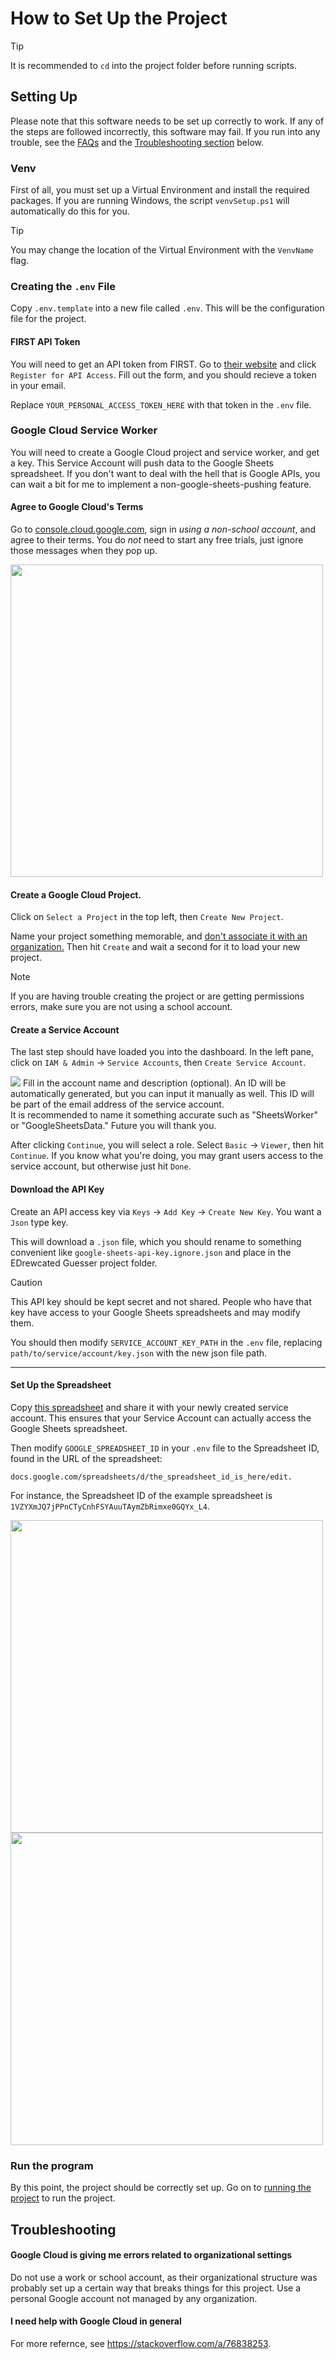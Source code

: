 # How to Set Up the Project

<!-- Copyright (C) 2024, Drew Wingfield

This document is part of EDrewcated Guesser by Drew Wingfield, found at https://github.com/DrewWing/EDrewcatedGuesser.
EDrewcated Guesser is free software: you can redistribute it and/or modify it under 
the terms of the AGNU Affero General Public License as published by the Free Software 
Foundation, either version 3 of the License, or (at your option) any later version.

EDrewcated Guesser is distributed in the hope that it will be useful, but WITHOUT ANY 
WARRANTY; without even the implied warranty of MERCHANTABILITY or FITNESS FOR A PARTICULAR 
PURPOSE. See the AGNU Affero General Public License for more details.

You should have received a copy of the AGNU Affero General Public License along with 
EDrewcated Guesser. If not, see <https://www.gnu.org/licenses/>.

See the documentation in the README.md file. -->

> [!Tip]
> It is recommended to `cd` into the project folder before running scripts.

## Setting Up
Please note that this software needs to be set up correctly to work. If any of the steps are followed incorrectly, this software may fail. If you run into any trouble, see the [FAQs](FAQs.md) and the [Troubleshooting section](#Troubleshooting) below.

### Venv
First of all, you must set up a Virtual Environment and install the required packages. If you are running Windows, the script `venvSetup.ps1` will automatically do this for you.

> [!Tip]
> You may change the location of the Virtual Environment with the `VenvName` flag.


### Creating the `.env` File
Copy `.env.template` into a new file called `.env`. This will be the configuration file for the project.


#### FIRST API Token
You will need to get an API token from FIRST.
Go to [their website](https://ftc-events.firstinspires.org/services/API) and click `Register for API Access`. Fill out the form, and you should recieve a token in your email.

Replace `YOUR_PERSONAL_ACCESS_TOKEN_HERE` with that token in the `.env` file.


### Google Cloud Service Worker
You will need to create a Google Cloud project and service worker, and get a key.
This Service Account will push data to the Google Sheets spreadsheet. If you don't want to deal with the hell that is Google APIs, you can wait a bit for me to implement a non-google-sheets-pushing feature.


#### Agree to Google Cloud's Terms
Go to [console.cloud.google.com](https://console.cloud.google.com), sign in *using a non-school account*, and agree to their terms. You do *not* need to start any free trials, just ignore those messages when they pop up.

<img style="width:500px" src="images/GoogleCloudWelcome.png" />



#### Create a Google Cloud Project.
Click on `Select a Project` in the top left, then `Create New Project`.

<!-- <img style="width:300px" src="images/GoogleCloudSelectAProject2.png"> -->


Name your project something memorable, and <u>don't associate it with an organization.</u> Then hit `Create` and wait a second for it to load your new project.

> [!Note]
> If you are having trouble creating the project or are getting permissions errors, make sure you are not using a school account.

<!-- <img style="width:500px" src="images/GoogleCloudNewProject.png" /> -->


#### Create a Service Account
The last step should have loaded you into the dashboard. In the left pane, click on `IAM & Admin` -> `Service Accounts`, then `Create Service Account`.

<img src="images/GoogleCloudCreateServiceAccount.png">
Fill in the account name and description (optional). An ID will be automatically generated, but you can input it manually as well. This ID will be part of the email address of the service account. <br>
It is recommended to name it something accurate such as "SheetsWorker" or "GoogleSheetsData." Future you will thank you.

After clicking `Continue`, you will select a role. Select `Basic` -> `Viewer`, then hit `Continue`.
If you know what you're doing, you may grant users access to the service account, but otherwise just hit `Done`.




#### Download the API Key
Create an API access key via `Keys` -> `Add Key` -> `Create New Key`. You want a `Json` type key.

This will download a `.json` file, which you should rename to something convenient like `google-sheets-api-key.ignore.json` and place in the EDrewcated Guesser project folder.
> [!Caution] 
> This API key should be kept secret and not shared.
> People who have that key have access to your Google Sheets spreadsheets and may modify them. 

You should then modify `SERVICE_ACCOUNT_KEY_PATH` in the `.env` file, replacing  `path/to/service/account/key.json` with the new json file path.

---

#### Set Up the Spreadsheet
Copy [this spreadsheet](https://docs.google.com/spreadsheets/d/1VZYXmJQ7jPPnCTyCnhFSYAuuTAymZbRimxe0GQYx_L4/edit?usp=sharing) and share it with your newly created service account. This ensures that your Service Account can actually access the Google Sheets spreadsheet.

Then modify `GOOGLE_SPREADSHEET_ID` in your `.env` file to the Spreadsheet ID, found in the URL of the spreadsheet: 
```
docs.google.com/spreadsheets/d/the_spreadsheet_id_is_here/edit. 
```
For instance, the Spreadsheet ID of the example spreadsheet is `1VZYXmJQ7jPPnCTyCnhFSYAuuTAymZbRimxe0GQYx_L4`.
<br>

<img style="width:500px" src="images/GoogleCloudServiceAccountEmail.png">
<img style="width:500px" src="images/GoogleSheetsShareWithServiceAccount.png">




### Run the program
By this point, the project should be correctly set up. Go on to [running the project](RunningTheProject.md) to run the project.


## Troubleshooting

#### Google Cloud is giving me errors related to organizational settings
Do not use a work or school account, as their organizational structure was probably set up a certain way that breaks things for this project. Use a personal Google account not managed by any organization.

#### I need help with Google Cloud in general
For more refernce, see https://stackoverflow.com/a/76838253.

